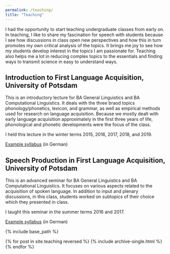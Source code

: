 ```yaml
---
permalink: /teaching/
title: "Teaching"
---
```


I had the opportunity to start teaching undergraduate classes from early on. In teaching, I like to share my fascination for speech with students because I see how discussions in class open new perspectives and how this in turn promotes my own critical analysis of the topics. It brings me joy to see how my students develop interest in the topics I am passionate for. Teaching also helps me a lot in reducing complex topics to the essentials and finding ways to transmit science in easy to understand ways.

## Introduction to First Language Acquisition, University of Potsdam
This is an introductory lecture for BA General Linguistics and BA Computational Linguistics. It deals with the three braod topics phonology/phonetics, lexicon, and grammar, as well as empirical methods used for research on language acquisition. Because we mostly dealt with early language acquisition approximately in the first three years of life, phonological and phonetic developments were the focus of the class.

I held this lecture in the winter terms 2015, 2016, 2017, 2018, and 2019.

[Example syllabus](/files/Syllabus_VorlesungLA.pdf/) (in German)

## Speech Production in First Language Acquisition, University of Potsdam
This is an advanced seminar for BA General Linguistics and BA Computational Linguistics. It focuses on various aspects related to the acquisition of spoken language. In addition to input and plenary discussions, in this class, students worked on subtopics of their choice which they presented in class.

I taught this seminar in the summer terms 2016 and 2017.

[Example syllabus](/files/Syllabus_SeminarP.pdf/) (in German)

{% include base_path %}

{% for post in site.teaching reversed %}
  {% include archive-single.html %}
{% endfor %}
